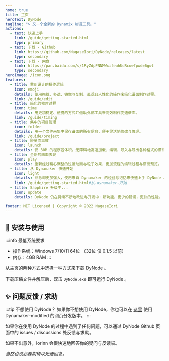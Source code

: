 ```yaml
---
home: true
title: 主页
heroText: DyNode
tagline: "> 又一个全新的 Dynamix 制谱工具。"
actions:
  - text: 快速上手
    link: /guide/getting-started.html
    type: primary
  - text: 下载 - Github
    link: https://github.com/NagaseIori/DyNode/releases/latest
    type: secondary
  - text: 下载 - 网盘
    link: https://pan.baidu.com/s/1RyZdpPNNMWxifeuhUdRcow?pwd=6gwt
    type: secondary
heroImage: /Icon.png
features:
  - title: 重新设计的操作逻辑
    icon: emoji
    details: 使用拖拽、多选、镜像与复制，直观且人性化的操作来简化谱面制作过程。 
    link: /guide/edit
  - title: 简化的校时过程
    icon: time
    details: 用更加稳定、便捷的方式并借助外部工具来高效制作变速谱面。
    link: /guide/timing
  - title: 集中的项目管理
    icon: folder
    details: 用一个文件来集中保存谱面的所有信息，便于灵活地修改与管理。
    link: /guide/project
  - title: 轻量而高效
    icon: launch
    details: 仅 30M 的程序包体积，无障碍地高速加载、编辑、导入与导出各种格式的谱面。
  - title: 全新的画面表现
    icon: play
    details: 重新经过精心调整的过渡动画与粒子效果，更加流程的编辑过程与谱面预览。
  - title: 从 Dynamaker 快速开始
    icon: light
    details: 熟悉却更加强大，使用来自 Dynamaker 的经验与记忆来快速上手 DyNode 。
    link: /guide/getting-started.html#从-dynamaker-开始
  - title: Sapphire 升级中...
    icon: update
    details: DyNode 仍在持续不断地改进与开发中：新功能，更少的错误，更快的性能。

footer: MIT Licensed | Copyright © 2022 NagaseIori
---
```



## 🚀 安装与使用
:::info 最低系统要求
* 操作系统：Windows 7/10/11 64位 （32位 仅 0.1.5 以前）
* 内存：4GB RAM
:::


从主页的两种方式中选择一种方式来下载 DyNode 。

下载压缩文件并解压后，双击 `DyNode.exe` 即可运行 DyNode 。

## ✨ 问题反馈 / 求助

:::tip 不想使用 DyNode？
如果你不想使用 DyNode，你也可以在 [这里](https://dym.iorinn.moe/app/src) 使用 Dynamaker-modified 的网页分发版本。
:::

如果你在使用 DyNode 的过程中遇到了任何问题，可以通过 DyNode Github 页面中的 issues / discussions 处反馈与求助。

如果不出意外，$\text{Iorinn}$ 会很快速地回答你的疑问与反馈喵。

*当然也没必要期待以光速回复。*